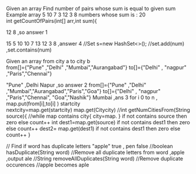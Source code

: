 Given an array Find number of pairs whose sum is equal to given sum
Example array 5 10 7 3 12 3 8
numbers whose sum is : 20       
int getCountOfPairs(int[] arr,int sum){ 

12 8 ,so answer 1

15 5 10 10 7 13 12 3 8 ,answer 4   //Set<Integer> s=new HashSet<>();
//set.add(num) ,set.contains(num)

Given an array from city a to city b   
from[]={"Pune" ,"Delhi" ,"Mumbai","Aurangabad"}
to[]={"Delhi" , "nagpur" ,"Paris","Chennai"} 


"Pune"   ,Delhi Napur ,so answer 2
from[]={"Pune" ,"Delhi" ,"Mumbai","Aurangabad","Paris","Goa"}
to[]={"Delhi" , "nagpur" ,"Paris","Chennai", "Goa","Nashik"}
Mumbai ,ans 3
for i 0 to n , map.put(from[i],to[i] )
startcity       
nextcity=map.get(startcity)
map.get(Citycity)
//int getNumCitiesFrom(String source){   //while map contains city{ city=map. }
if not contains source then zero else count++
int dest1=map.get(source)
if not contains dest1 then zero else count++
dest2= map.get(dest1)
if not contains dest1 then zero else count++
}


// Find if word has duplicate letters "apple" true , pen false
//boolean hasDuplicate(String word)
//Remove all duplicate letters from word ,apple  ,output ale
//String removeAllDuplicates(String word)
//Remove duplicate occurences
//apple becomes aple